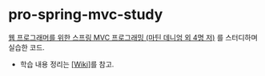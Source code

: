 # pro-spring-mvc-study

[웹 프로그래머를 위한 스프링 MVC 프로그래밍 (마틴 데니엄 외 4명 저)](http://book.naver.com/bookdb/book_detail.nhn?bid=7310417) 를 스터디하며 실습한 코드.

- 학습 내용 정리는 [[Wiki]](https://github.com/iamkyu/pro-spring-mvc-study/wiki)를 참고.